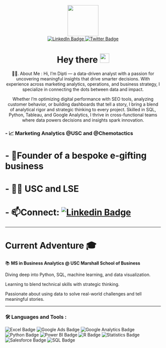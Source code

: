 

<div id="header" align="center">
  <img src="https://media.giphy.com/media/b88QlTSTsj3bEHQyZf/giphy.gif?cid=ecf05e47h9cooej2vopg0j9ogd6cd8jw10htt54vpb49zcpa&ep=v1_stickers_related&rid=giphy.gif&ct=s" width="100"/>
</div>

<div id="badges" align="center">
  <a href="https://www.linkedin.com/in/diptiusc/">
    <img src="https://img.shields.io/badge/LinkedIn-blue?style=for-the-badge&logo=linkedin&logoColor=white" alt="LinkedIn Badge"/>
  </a>
  <a href="https://medium.com/@ddagrawa">
    <img src="https://img.shields.io/badge/Medium-black?style=for-the-badge&logo=twitter&logoColor=white" alt="Twitter Badge"/>
  </a>
  
<div id="badges" align"center>
<img src="https://komarev.com/ghpvc/?username=ditptiagrawalusc&style=flat-square&color=blue" alt=""/>
<h1>
  Hey there
  <img src="https://media.giphy.com/media/hvRJCLFzcasrR4ia7z/giphy.gif" width="30px"/>
  
</h1>

:technologist:. About Me :
 Hi, I’m Dipti — a data-driven analyst with a passion for uncovering meaningful insights that drive smarter decisions. With experience across marketing analytics, operations, and business strategy, I specialize in connecting the dots between data and impact.

Whether I’m optimizing digital performance with SEO tools, analyzing customer behavior, or building dashboards that tell a story, I bring a blend of analytical rigor and strategic thinking to every project. Skilled in SQL, Python, Tableau, and Google Analytics, I thrive in cross-functional teams where data powers decisions and insights spark innovation.

  <div id="badges" align="left">
  
    
### - 📈 Marketing Analytics @USC and @Chemotactics 

# - 🌱Founder of a bespoke e-gifting business
  
# - 👩‍🎓 USC and LSE

# - :mailbox:Connect: [![Linkedin Badge](https://img.shields.io/badge/-Linkedin-blue?style=flat&logo=Linkedin&logoColor=white)](https://www.linkedin.com/in/diptiusc/)

---
 # **Current Adventure** 🎓

📚 **MS in Business Analytics @ USC Marshall School of Business**

Diving deep into Python, SQL, machine learning, and data visualization.

Learning to blend technical skills with strategic thinking.

Passionate about using data to solve real-world challenges and tell meaningful stories.

---

### :hammer_and_wrench: Languages and Tools :
<div id="badges">
  <img src="https://img.shields.io/badge/Excel-black?style=for-the-badge&logo=linkedin&logoColor=white" alt="Excel Badge"/>
  <img src="https://img.shields.io/badge/Google Ads-blue?style=for-the-badge&logo=youtube&logoColor=white" alt="Google Ads Badge"/>
  <img src="https://img.shields.io/badge/Google Analytics-black?style=for-the-badge&logo=twitter&logoColor=white" alt="Google Analytics Badge"/>
  <img src="https://img.shields.io/badge/Python-blue?style=for-the-badge&logo=linkedin&logoColor=white" alt="Python Badge"/>
  <img src="https://img.shields.io/badge/Power BI-black?style=for-the-badge&logo=linkedin&logoColor=white" alt="Power BI Badge"/>
  <img src="https://img.shields.io/badge/R-blue?style=for-the-badge&logo=linkedin&logoColor=white" alt="R Badge"/>
  <img src="https://img.shields.io/badge/Statistics-blue?style=for-the-badge&logo=linkedin&logoColor=white" alt="Statistics Badge"/>
  <img src="https://img.shields.io/badge/Salesforce-black?style=for-the-badge&logo=linkedin&logoColor=white" alt="Salesforce Badge"/>
  <img src="https://img.shields.io/badge/SQL-black?style=for-the-badge&logo=linkedin&logoColor=white" alt="SQL Badge"/>
</div>



<!--
**diptiagrawalusc/diptiagrawalusc** is a ✨ _special_ ✨ repository because its `README.md` (this file) appears on your GitHub profile.

Here are some ideas to get you started:

- 🔭 I’m currently working on ...
- 🌱 I’m currently learning ...
- 👯 I’m looking to collaborate on ...
- 🤔 I’m looking for help with ...
- 💬 Ask me about ...
- 📫 How to reach me: ...
- 😄 Pronouns: ...
- ⚡ Fun fact: ...
-->
